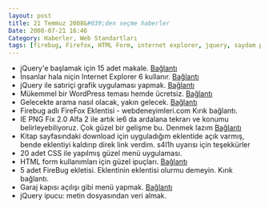 ```yaml
---
layout: post
title: 21 Temmuz 2008&#039;den seçme haberler
Date: 2008-07-21 16:46
Category: Haberler, Web Standartları
tags: [firebug, Firefox, HTML Form, internet explorer, jquery, saydam png, sorun, transparent png, WordPress]
---
```


-   jQuery'e başlamak için 15 adet makale. [Bağlantı][]
-   İnsanlar hala niçin Internet Explorer 6 kullanır. [Bağlantı][1]
-   jQuery ile satıriçi grafik uygulaması yapmak. [Bağlantı][2]
-   Mükemmel bir WordPress teması hemde ücretsiz. [Bağlantı][3]
-   Gelecekte arama nasıl olacak, yakın gelecek. [Bağlantı][4]
-   Firebug adlı FireFox Eklentisi - webdeneyimleri.com Kırık bağlantı.
-   IE PNG Fix 2.0 Alfa 2 ile artık ie6 da ardalana tekrarı ve konumu
    belirleyebiliyoruz. Çok güzel bir gelişme bu. Denmek lazım
    [Bağlantı][6]
-   Kitap sayfasındaki download için uyguladığım eklentide açık varmış,
    bende eklentiyi kaldırıp direk link verdim. s4l1h uyarısı için
    teşekkürler
-   20 adet CSS ile yapılmış güzel menü uygulaması.
-   HTML form kullanımları için güzel ipuçları. [Bağlantı][8]
-   5 adet FireBug ekletisi. Eklentinin eklentisi olurmu demeyin.
    Kırık bağlantı.
-   Garaj kapısı açılışı gibi menü yapmak. [Bağlantı][10]
-   jQuery ipucu: metin dosyasından veri almak.


  [Bağlantı]: http://nettuts.com/javascript-ajax/15-resources-to-get-you-started-with-jquery-from-scratch/
    "jQuery"
  [1]: http://css-tricks.com/why-people-still-use-ie-6/ "ie6"
  [2]: http://omnipotent.net/jquery.sparkline/#examples
    "satıriçi grafik"
  [3]: http://www.smashingmagazine.com/2008/07/16/wordpress-fun-a-free-wordpress-theme/
    "ücretsiz wordpress"
  [4]: http://www.techcrunch.com/2008/07/16/is-this-the-future-of-search/
  [6]: http://www.twinhelix.com/css/iepngfix/ "ie png fix"
  [8]: http://woork.blogspot.com/2008/07/useful-tips-to-enrich-your-html-forms.html
    "Form ipuçları"
  [10]: http://css-tricks.com/garage-door-style-menu-using-animated-background-images-with-jquery/
    "Garaj kapısı açılışı"